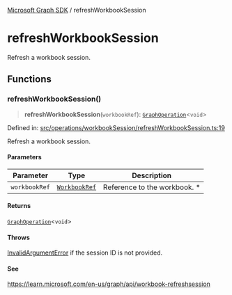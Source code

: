 [Microsoft Graph SDK](README.md) / refreshWorkbookSession

# refreshWorkbookSession

Refresh a workbook session.

## Functions

### refreshWorkbookSession()

> **refreshWorkbookSession**(`workbookRef`): [`GraphOperation`](GraphOperation.md#graphoperation)\<`void`\>

Defined in: [src/operations/workbookSession/refreshWorkbookSession.ts:19](https://github.com/Future-Secure-AI/microsoft-graph/blob/main/src/operations/workbookSession/refreshWorkbookSession.ts#L19)

Refresh a workbook session.

#### Parameters

| Parameter | Type | Description |
| ------ | ------ | ------ |
| `workbookRef` | [`WorkbookRef`](WorkbookRef.md#workbookref) | Reference to the workbook. * |

#### Returns

[`GraphOperation`](GraphOperation.md#graphoperation)\<`void`\>

#### Throws

[InvalidArgumentError](InvalidArgumentError.md) if the session ID is not provided.

#### See

https://learn.microsoft.com/en-us/graph/api/workbook-refreshsession
